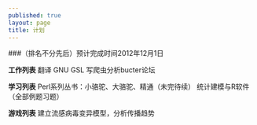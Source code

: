 ```yaml
--- 
published: true
layout: page
title: 计划
---
```

###（排名不分先后）预计完成时间2012年12月1日

**工作列表** 翻译 GNU GSL 写爬虫分析bucter论坛 

**学习列表** Perl系列丛书：小骆驼、大骆驼、精通（未完待续） 统计建模与R软件（全部例题习题）

**游戏列表** 建立流感病毒变异模型，分析传播趋势


